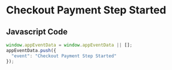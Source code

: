 # Checkout Payment Step Started

### 

## Javascript Code
```js
window.appEventData = window.appEventData || [];
appEventData.push({
  "event": "Checkout Payment Step Started"
});
```








